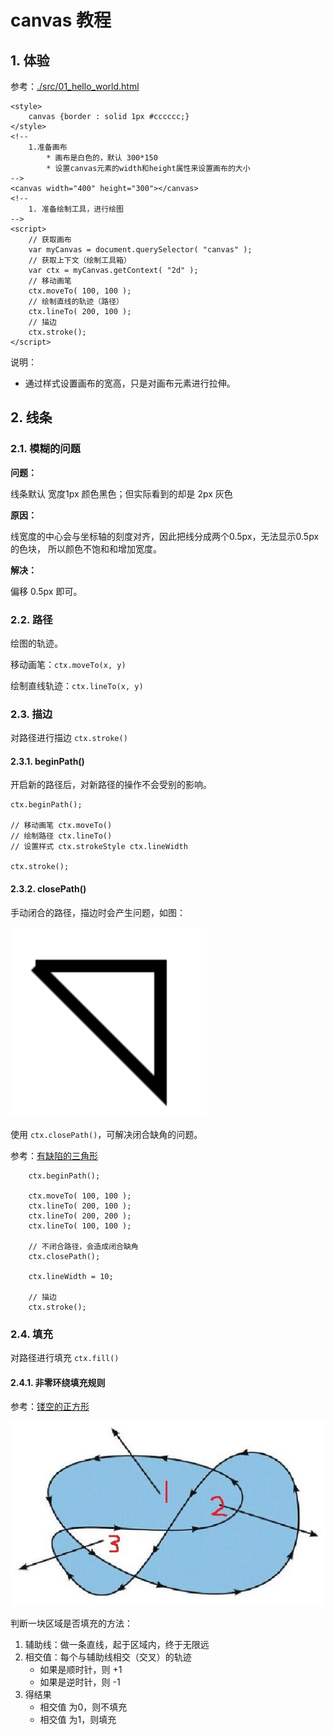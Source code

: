  # canvas 教程

## 1. 体验

参考：[./src/01_hello_world.html](./src/01_hello_world.html)

    <style>
        canvas {border : solid 1px #cccccc;}
    </style>
    <!--
        1.准备画布
            * 画布是白色的，默认 300*150
            * 设置canvas元素的width和height属性来设置画布的大小
    -->
    <canvas width="400" height="300"></canvas>
    <!--
        1. 准备绘制工具，进行绘图
    -->
    <script>
        // 获取画布
        var myCanvas = document.querySelector( "canvas" );
        // 获取上下文（绘制工具箱）
        var ctx = myCanvas.getContext( "2d" );
        // 移动画笔
        ctx.moveTo( 100, 100 );
        // 绘制直线的轨迹（路径）
        ctx.lineTo( 200, 100 );
        // 描边
        ctx.stroke();
    </script>

说明：
* 通过样式设置画布的宽高，只是对画布元素进行拉伸。

## 2. 线条

### 2.1. 模糊的问题

**问题：**

线条默认 宽度1px 颜色黑色；但实际看到的却是 2px 灰色

**原因：**

线宽度的中心会与坐标轴的刻度对齐，因此把线分成两个0.5px，无法显示0.5px的色块，
所以颜色不饱和和增加宽度。

**解决：**

偏移 0.5px 即可。

### 2.2. 路径

绘图的轨迹。

移动画笔：`ctx.moveTo(x, y)`

绘制直线轨迹：`ctx.lineTo(x, y)`

### 2.3. 描边

对路径进行描边 `ctx.stroke()`

#### 2.3.1. beginPath()

开启新的路径后，对新路径的操作不会受别的影响。

    ctx.beginPath();

    // 移动画笔 ctx.moveTo()
    // 绘制路径 ctx.lineTo()
    // 设置样式 ctx.strokeStyle ctx.lineWidth

    ctx.stroke();

#### 2.3.2. closePath()

手动闭合的路径，描边时会产生问题，如图：

![有缺陷的三角形](./asset/images/triangle.png)

使用 `ctx.closePath()`，可解决闭合缺角的问题。

参考：[有缺陷的三角形](./src/02_三角形.html)

        ctx.beginPath();

        ctx.moveTo( 100, 100 );
        ctx.lineTo( 200, 100 );
        ctx.lineTo( 200, 200 );
        ctx.lineTo( 100, 100 );

        // 不闭合路径，会造成闭合缺角
        ctx.closePath();

        ctx.lineWidth = 10;

        // 描边
        ctx.stroke();

### 2.4. 填充

对路径进行填充 `ctx.fill()`

#### 2.4.1. 非零环绕填充规则

参考：[镂空的正方形](./src/03_镂空的正方形.html)

![非零环绕填充规则](./asset/images/zero.jpg)

判断一块区域是否填充的方法：
1. 辅助线：做一条直线，起于区域内，终于无限远
2. 相交值：每个与辅助线相交（交叉）的轨迹
    * 如果是顺时针，则 +1
    * 如果是逆时针，则 -1
3. 得结果
    * 相交值 为0，则不填充
    * 相交值 为1，则填充


